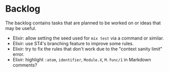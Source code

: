 # Backlog

The backlog contains tasks that are planned to be worked on or ideas that may be useful.

* Elixir: allow setting the seed used for `mix test` via a command or similar.
* Elixir: use ST4's branching feature to improve some rules.
* Elixir: try to fix the rules that don't work due to the "context sanity limit" error.
* Elixir: highlight `:atom`, `identifier`, `Module.X`, `M.func/1` in Markdown comments?
